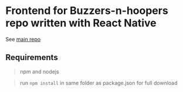 # Frontend for Buzzers-n-hoopers repo written with React Native
See [main repo](https://github.com/jkgs1/Buzzers-n-hoopers)

## Requirements
>npm and nodejs

>run `npm install` in same folder as package.json for full download
